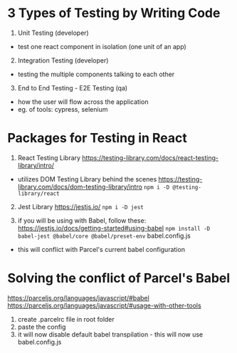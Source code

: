 # 3 Types of Testing by Writing Code
1. Unit Testing (developer)
- test one react component in isolation (one unit of an app)

2. Integration Testing (developer)
- testing the multiple components talking to each other

3. End to End Testing - E2E Testing (qa)
- how the user will flow across the application
- eg. of tools: cypress, selenium


# Packages for Testing in React
1. React Testing Library
https://testing-library.com/docs/react-testing-library/intro/
- utilizes DOM Testing Library behind the scenes
https://testing-library.com/docs/dom-testing-library/intro
```npm i -D @testing-library/react```

2. Jest Library
https://jestjs.io/
```npm i -D jest```

3. if you will be using with Babel, follow these:
https://jestjs.io/docs/getting-started#using-babel
```npm install -D babel-jest @babel/core @babel/preset-env```
babel.config.js
- this will conflict with Parcel's current babel configuration

# Solving the conflict of Parcel's Babel
https://parceljs.org/languages/javascript/#babel
https://parceljs.org/languages/javascript/#usage-with-other-tools
1. create .parcelrc file in root folder
2. paste the config
3. it will now disable default babel transpilation - this will now use babel.config.js
